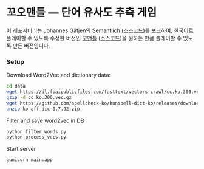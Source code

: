 # 꼬오맨틀 — 단어 유사도 추측 게임

이 레포지터리는 Johannes Gätjen의 [Semantlich](http://semantlich.johannesgaetjen.de/)
([소스코드](https://github.com/gaetjen/semantle-de))를 포크하여,
한국어로 플레이할 수 있도록 수정한 버전인 [꼬맨틀](https://semantle-ko.newsjel.ly/) ([소스코드](https://github.com/NewsJelly/semantle-ko))을
원하는 만큼 플레이할 수 있도록 만든 버전입니다.

### Setup

Download Word2Vec and dictionary data:
```bash
cd data
wget https://dl.fbaipublicfiles.com/fasttext/vectors-crawl/cc.ko.300.vec.gz
gzip -d cc.ko.300.vec.gz
wget https://github.com/spellcheck-ko/hunspell-dict-ko/releases/download/0.7.92/ko-aff-dic-0.7.92.zip
unzip ko-aff-dic-0.7.92.zip
```

Filter and save word2vec in DB
```bash
python filter_words.py
python process_vecs.py
```

Start server
```bash
gunicorn main:app
```